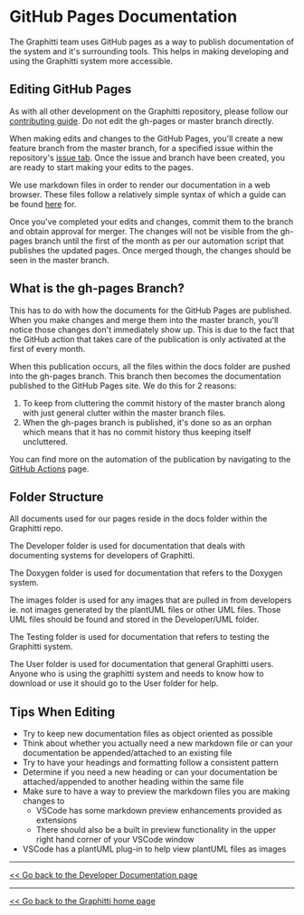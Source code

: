 # GitHub Pages Documentation

The Graphitti team uses GitHub pages as a way to publish documentation of the system and it's surrounding tools. This helps in making developing and using the Graphitti system more accessible.

## Editing GitHub Pages

As with all other development on the Graphitti repository, please follow our [contributing guide](../../CONTRIBUTING.md). Do not edit the gh-pages or master branch directly.

When making edits and changes to the GitHub Pages, you'll create a new feature branch from the master branch, for a specified issue within the repository's [issue tab](https://github.com/UWB-Biocomputing/Graphitti/issues). Once the issue and branch have been created, you are ready to start making your edits to the pages.

We use markdown files in order to render our documentation in a web browser. These files follow a relatively simple syntax of which a guide can be found [here](https://www.markdownguide.org/basic-syntax/) for.

Once you've completed your edits and changes, commit them to the branch and obtain approval for merger. The changes will not be visible from the gh-pages branch until the first of the month as per our automation script that publishes the updated pages. Once merged though, the changes should be seen in the master branch.

## What is the gh-pages Branch?

This has to do with how the documents for the GitHub Pages are published. When you make changes and merge them into the master branch, you'll notice those changes don't immediately show up. This is due to the fact that the GitHub action that takes care of the publication is only activated at the first of every month.

When this publication occurs, all the files within the docs folder are pushed into the gh-pages branch. This branch then becomes the documentation published to the GitHub Pages site. We do this for 2 reasons:

1. To keep from cluttering the commit history of the master branch along with just general clutter within the master branch files.
2. When the gh-pages branch is published, it's done so as an orphan which means that it has no commit history thus keeping itself uncluttered.

You can find more on the automation of the publication by navigating to the [GitHub Actions](GHActions.md) page.

## Folder Structure

All documents used for our pages reside in the docs folder within the Graphitti repo.

The Developer folder is used for documentation that deals with documenting systems for developers of Graphitti.

The Doxygen folder is used for documentation that refers to the Doxygen system.

The images folder is used for any images that are pulled in from developers ie. not images generated by the plantUML files or other UML files. Those UML files should be found and stored in the Developer/UML folder.

The Testing folder is used for documentation that refers to testing the Graphitti system.

The User folder is used for documentation that general Graphitti users. Anyone who is using the graphitti system and needs to know how to download or use it should go to the User folder for help.

## Tips When Editing

- Try to keep new documentation files as object oriented as possible
- Think about whether you actually need a new markdown file or can your documentation be appended/attached to an existing file
- Try to have your headings and formatting follow a consistent pattern
- Determine if you need a new heading or can your documentation be attached/appended to another heading within the same file
- Make sure to have a way to preview the markdown files you are making changes to
    - VSCode has some markdown preview enhancements provided as extensions
    - There should also be a built in preview functionality in the upper right hand corner of your VSCode window
- VSCode has a plantUML plug-in to help view plantUML files as images 



---------
[<< Go back to the Developer Documentation page](index.md)

---------
[<< Go back to the Graphitti home page](../index.md)